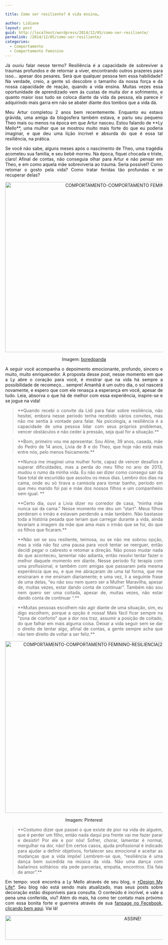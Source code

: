 ```yaml
---

title: Como ser resiliente? A vida ensina…

author: Lidiane
layout: post
guid: http://localhost/wordpress/2014/12/05/como-ser-resiliente/
permalink: /2014/12/05/como-ser-resiliente/
categories:
  - Comportamento
  - Comportamento Feminino
---
```

<p align="justify">
  Já ouviu falar nesse termo? Resiliência é a capacidade de sobreviver a traumas profundos e de retornar a viver, encontrando outros prazeres para isso… apesar dos pesares. Será que qualquer pessoa tem essa habilidade? Na verdade, creio, a gente só descobre o tamanho da nossa força e da nossa capacidade de reação, quando a vida ensina. Muitas vezes essa oportunidade de aprendizado vem ás custas de muita dor e sofrimento, e quanto maior isso tudo se coloca diante da vida da pessoa, ela parece ir adquirindo mais garra em não se abater diante dos tombos que a vida dá.
</p>

<p align="justify">
  Meu Artur completou 2 anos bem recentemente. Enquanto eu estava grávida, uma amiga da blogosfera também estava, e pariu seu pequeno Theo mais ou menos na época em que Artur nasceu. Estou falando de **Ly Mello**, uma mulher que se mostrou muito mais forte do que eu poderia imaginar, e que deu uma lição incrível e absurda do que é essa tal resiliência, na prática.
</p>

<p align="justify">
  Se você não sabe, alguns meses após o nascimento de Theo, uma tragédia acometeu sua família, e seu bebê morreu. Na época, fiquei chocada e triste, claro! Afinal de contas, não conseguia olhar para Artur e não pensar em Theo, e em como aquela mãe sobreviveria ao trauma. Seria possível? Como retomar o gosto pela vida? Como tratar feridas tão profundas e se recuperar delas?
</p>

<p align="center">
  <a href="http://www.trololodemulher.com.br/blog/wp-content/uploads/2014/12/COMPORTAMENTO-COMPORTAMENTO-FEMININO-RESILIENCIA.jpg"><img class="alignnone size-full wp-image-10629" src="http://www.trololodemulher.com.br/blog/wp-content/uploads/2014/12/COMPORTAMENTO-COMPORTAMENTO-FEMININO-RESILIENCIA.jpg" alt="COMPORTAMENTO-COMPORTAMENTO FEMININO-RESILIENCIA" width="800" height="545" /></a>
</p>

<p align="center">
  Imagem: <a href="http://www.boredpanda.com/plants-flowers-versus-concrete-asphalt-pavement/" target="_blank">boredpanda</a>
</p>

<p align="justify">
  A seguir você acompanha o depoimento emocionante, profundo, sincero e muito, muito enriquecedor. A proposta desse post, nesse momento em que a Ly abre o coração para você, é mostrar que na vida há sempre a possibilidade de recomeço… sempre! Amanhã é um outro dia, o sol nascerá novamente, e espero que com ele renasça a esperança em você, apesar de tudo. Leia, absorva o que há de melhor com essa experiência, inspire-se e se jogue na vida!
</p>

> <p align="justify">
>   **Quando recebi o convite da Lidi para falar sobre resiliência, não hesitei, embora nesse período tenha recebido vários convites, mas não me sentia à vontade para falar. Na psicologia, a resiliência é a capacidade de uma pessoa lidar com seus próprios problemas, vencer obstáculos e não ceder à pressão, seja qual for a situação.**
> </p>

> <p align="justify">
>   **Bom, primeiro vou me apresentar. Sou Aline, 39 anos, casada, mãe do Pedro de 14 anos, Livia de 8 e do Theo, que hoje não está mais entre nós, pelo menos fisicamente.**
> </p>

> <p align="justify">
>   **Nunca me imaginei uma mulher forte, capaz de vencer desafios e superar dificuldades, mas a perda do meu filho no ano de 2013, mudou o rumo da minha vida. Eu não sei dizer como consegui sair da fase total de escuridão que assolou os meus dias. Lembro dos dias na cama, onde eu só tirava a camisola para tomar banho, período em que meu marido foi pai e mãe dos nossos filhos e um companheiro sem igual. **
> </p>

> <p align="justify">
>   **Certo dia, ouvi a Livia dizer no corredor de casa, &#8220;minha mãe nunca sai da cama.&#8221; Nesse momento me deu um &#8220;start&#8221;. Meus filhos perderam o irmão e estavam perdendo a mãe também. Não bastasse toda a história pesada que teriam que carregar durante a vida, ainda levariam a imagem da mãe que ama mais o irmão que se foi, do que os filhos que ficaram.**
> </p>

> <p align="justify">
>   **Não sei se sou resiliente, teimosa, ou se não me sobrou opção, mas a vida não faz uma pausa para você tentar se reerguer, então decidi pegar o cabresto e retomar a direção. Não posso mudar nada do que aconteceu, lamentar não adianta, então resolvi tentar fazer o melhor daquele momento em diante. Nesse período fiz terapia com uma profissional, e também com amigas que passaram pela mesma experiência que eu, e que me abraçaram de uma tal forma, que me ensinaram e me ensinam diariamente; e uma vez, li a seguinte frase de uma delas, &#8220;eu não sou nem quero ser a Mulher Maravilha, apesar de, muitas vezes, estar dando conta de continuar”. Também não sou nem quero ser uma coitada, apesar de, muitas vezes, não estar dando conta de continuar &#8220;.**
> </p>

> <p align="justify">
>   **Muitas pessoas escolhem não agir diante de uma situação, sim, eu digo escolhem, porque a opção é nossa! Mais fácil ficar sempre na &#8220;zona de conforto&#8221; que a dor nos traz, assumir a posição de coitado, do que falhar em mais alguma coisa. Deixar a vida seguir sem se dar o direito de tentar algo, afinal de contas, a gente sempre acha que não tem direito de voltar a ser feliz.**
> </p>

<p align="center">
  <a href="http://www.trololodemulher.com.br/blog/wp-content/uploads/2014/12/COMPORTAMENTO-COMPORTAMENTO-FEMININO-RESILIENCIA2.jpg"><img class="alignnone size-full wp-image-10630" src="http://www.trololodemulher.com.br/blog/wp-content/uploads/2014/12/COMPORTAMENTO-COMPORTAMENTO-FEMININO-RESILIENCIA2.jpg" alt="COMPORTAMENTO-COMPORTAMENTO FEMININO-RESILIENCIA[2]" width="550" height="550" /></a>
</p>

<p align="center">
  Imagem: Pinterest
</p>

> <p align="justify">
>   **Costumo dizer que passei o que existe de pior na vida de alguém, que é perder um filho, então nada daqui pra frente vai me fazer parar e desistir! Por ele e por nós! Sofrer, chorar, lamentar é normal, mergulhar na dor, não! Em certos casos, ajuda profissional é indicado para ajudar a definir objetivos, fortalecer seu emocional e aceitar as mudanças que a vida impõe! Lembrem-se que, “resiliência é uma dança bem sucedida na música da vida. Não uma dança com bailarinos solitários: ela pede parcerias, empatia, encontros. Ela fala de amor”.**
> </p>

<p align="justify">
  Em tempo: você encontra a Ly Mello através de seu blog, o <a href="http://lymello.blogspot.com.br/" target="_blank">*Design My Life*</a>. Seu blog não está sendo mais atualizado, mas seus posts sobre decoração estão disponíveis para consulta. O conteúdo é incrível, e vale a pena uma conferida, viu? Além do mais, há como ter contato mais próximo com essa bonita forte e guerreira através de sua <a href="https://www.facebook.com/pages/Design-My-Life/197015870398157?sk=timeline" target="_blank">fanpage no Fecebook, clicando bem aqui</a>. Vai lá!
</p>

<p align="center">
  <a href="http://feedburner.google.com/fb/a/mailverify?uri=blogbichafemea&loc=pt_BR" target="_blank"><img class="alignnone size-full wp-image-10439" src="http://www.trololodemulher.com.br/blog/wp-content/uploads/2014/09/ASSINE.png" alt="ASSINE!" width="800" height="78" /></a>
</p>

&nbsp;

<p align="justify">